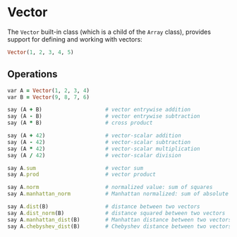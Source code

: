 # Vector

The `Vector` built-in class (which is a child of the `Array` class), provides support for defining and working with vectors:

```ruby
Vector(1, 2, 3, 4, 5)
```

## Operations

```ruby
var A = Vector(1, 2, 3, 4)
var B = Vector(9, 8, 7, 6)

say (A + B)                    # vector entrywise addition
say (A - B)                    # vector entrywise subtraction
say (A * B)                    # cross product

say (A + 42)                   # vector-scalar addition
say (A - 42)                   # vector-scalar subtraction
say (A * 42)                   # vector-scalar multiplication
say (A / 42)                   # vector-scalar division

say A.sum                      # vector sum
say A.prod                     # vector product

say A.norm                     # normalized value: sum of squares
say A.manhattan_norm           # Manhattan normalized: sum of absolute values

say A.dist(B)                  # distance between two vectors
say A.dist_norm(B)             # distance squared between two vectors
say A.manhattan_dist(B)        # Manhattan distance between two vectors
say A.chebyshev_dist(B)        # Chebyshev distance between two vectors
```
